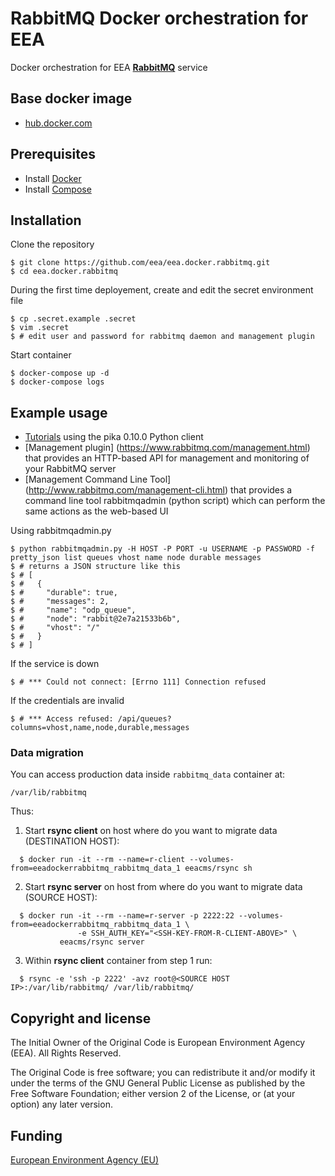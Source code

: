 # RabbitMQ Docker orchestration for EEA

Docker orchestration for EEA [**RabbitMQ**](http://www.rabbitmq.com/) service

## Base docker image

 - [hub.docker.com](https://hub.docker.com/_/rabbitmq/)

## Prerequisites

- Install [Docker](https://docs.docker.com/installation/)
- Install [Compose](https://docs.docker.com/compose/install/)

## Installation

Clone the repository

    $ git clone https://github.com/eea/eea.docker.rabbitmq.git
    $ cd eea.docker.rabbitmq

During the first time deployement, create and edit the secret environment file

    $ cp .secret.example .secret
    $ vim .secret
    $ # edit user and password for rabbitmq daemon and management plugin

Start container

    $ docker-compose up -d
    $ docker-compose logs

## Example usage

- [Tutorials](https://www.rabbitmq.com/getstarted.html) using the pika 0.10.0 Python client
- [Management plugin] (https://www.rabbitmq.com/management.html) that provides an HTTP-based API for management and monitoring of your RabbitMQ server
- [Management Command Line Tool] (http://www.rabbitmq.com/management-cli.html) that provides a command line tool rabbitmqadmin (python script) which can perform the same actions as the web-based UI

Using rabbitmqadmin.py

    $ python rabbitmqadmin.py -H HOST -P PORT -u USERNAME -p PASSWORD -f pretty_json list queues vhost name node durable messages
    $ # returns a JSON structure like this
    $ # [
    $ #   {
    $ #     "durable": true,
    $ #     "messages": 2,
    $ #     "name": "odp_queue",
    $ #     "node": "rabbit@2e7a21533b6b",
    $ #     "vhost": "/"
    $ #   }
    $ # ]

If the service is down

    $ # *** Could not connect: [Errno 111] Connection refused

If the credentials are invalid

    $ # *** Access refused: /api/queues?columns=vhost,name,node,durable,messages

### Data migration

You can access production data inside `rabbitmq_data` container at:

    /var/lib/rabbitmq

Thus:

1. Start **rsync client** on host where do you want to migrate data (DESTINATION HOST):

  ```
    $ docker run -it --rm --name=r-client --volumes-from=eeadockerrabbitmq_rabbitmq_data_1 eeacms/rsync sh
  ```

2. Start **rsync server** on host from where do you want to migrate data (SOURCE HOST):

  ```
    $ docker run -it --rm --name=r-server -p 2222:22 --volumes-from=eeadockerrabbitmq_rabbitmq_data_1 \
                 -e SSH_AUTH_KEY="<SSH-KEY-FROM-R-CLIENT-ABOVE>" \
             eeacms/rsync server
  ```

3. Within **rsync client** container from step 1 run:

  ```
    $ rsync -e 'ssh -p 2222' -avz root@<SOURCE HOST IP>:/var/lib/rabbitmq/ /var/lib/rabbitmq/
  ```


## Copyright and license

The Initial Owner of the Original Code is European Environment Agency (EEA).
All Rights Reserved.

The Original Code is free software;
you can redistribute it and/or modify it under the terms of the GNU
General Public License as published by the Free Software Foundation;
either version 2 of the License, or (at your option) any later
version.

## Funding

[European Environment Agency (EU)](http://eea.europa.eu)
